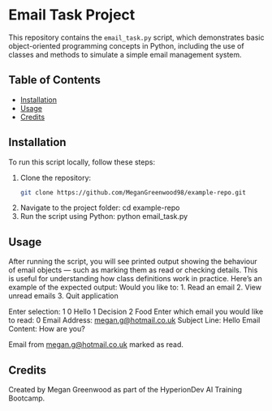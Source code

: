 # Email Task Project

This repository contains the `email_task.py` script, which demonstrates basic object-oriented programming concepts in Python, including the use of classes and methods to simulate a simple email management system.

## Table of Contents
- [Installation](#installation)
- [Usage](#usage)
- [Credits](#credits)

## Installation

To run this script locally, follow these steps:

1. Clone the repository:
   ```bash
   git clone https://github.com/MeganGreenwood98/example-repo.git
2. Navigate to the project folder:
  cd example-repo
3. Run the script using Python:
  python email_task.py

## Usage

After running the script, you will see printed output showing the behaviour of email objects — such as marking them as read or checking details. This is useful for understanding how class definitions work in practice.
Here’s an example of the expected output:
Would you like to:
    1. Read an email
    2. View unread emails
    3. Quit application

Enter selection: 1
0      Hello
1      Decision
2      Food
Enter which email you would like to read: 0
Email Address: megan.g@hotmail.co.uk
Subject Line: Hello
Email Content: How are you?

Email from megan.g@hotmail.co.uk marked as read.

## Credits

Created by Megan Greenwood as part of the HyperionDev AI Training Bootcamp.
